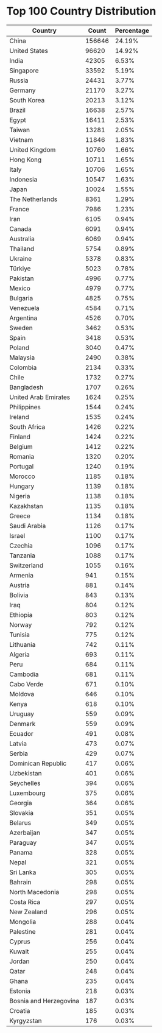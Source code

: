 # Top 100 Country Distribution
| Country | Count | Percentage |
|----|----|----|
| China | 156646 | 24.19% |
| United States | 96620 | 14.92% |
| India | 42305 | 6.53% |
| Singapore | 33592 | 5.19% |
| Russia | 24431 | 3.77% |
| Germany | 21170 | 3.27% |
| South Korea | 20213 | 3.12% |
| Brazil | 16638 | 2.57% |
| Egypt | 16411 | 2.53% |
| Taiwan | 13281 | 2.05% |
| Vietnam | 11846 | 1.83% |
| United Kingdom | 10760 | 1.66% |
| Hong Kong | 10711 | 1.65% |
| Italy | 10706 | 1.65% |
| Indonesia | 10547 | 1.63% |
| Japan | 10024 | 1.55% |
| The Netherlands | 8361 | 1.29% |
| France | 7986 | 1.23% |
| Iran | 6105 | 0.94% |
| Canada | 6091 | 0.94% |
| Australia | 6069 | 0.94% |
| Thailand | 5754 | 0.89% |
| Ukraine | 5378 | 0.83% |
| Türkiye | 5023 | 0.78% |
| Pakistan | 4996 | 0.77% |
| Mexico | 4979 | 0.77% |
| Bulgaria | 4825 | 0.75% |
| Venezuela | 4584 | 0.71% |
| Argentina | 4526 | 0.70% |
| Sweden | 3462 | 0.53% |
| Spain | 3418 | 0.53% |
| Poland | 3040 | 0.47% |
| Malaysia | 2490 | 0.38% |
| Colombia | 2134 | 0.33% |
| Chile | 1732 | 0.27% |
| Bangladesh | 1707 | 0.26% |
| United Arab Emirates | 1624 | 0.25% |
| Philippines | 1544 | 0.24% |
| Ireland | 1535 | 0.24% |
| South Africa | 1426 | 0.22% |
| Finland | 1424 | 0.22% |
| Belgium | 1412 | 0.22% |
| Romania | 1320 | 0.20% |
| Portugal | 1240 | 0.19% |
| Morocco | 1185 | 0.18% |
| Hungary | 1139 | 0.18% |
| Nigeria | 1138 | 0.18% |
| Kazakhstan | 1135 | 0.18% |
| Greece | 1134 | 0.18% |
| Saudi Arabia | 1126 | 0.17% |
| Israel | 1100 | 0.17% |
| Czechia | 1096 | 0.17% |
| Tanzania | 1088 | 0.17% |
| Switzerland | 1055 | 0.16% |
| Armenia | 941 | 0.15% |
| Austria | 881 | 0.14% |
| Bolivia | 843 | 0.13% |
| Iraq | 804 | 0.12% |
| Ethiopia | 803 | 0.12% |
| Norway | 792 | 0.12% |
| Tunisia | 775 | 0.12% |
| Lithuania | 742 | 0.11% |
| Algeria | 693 | 0.11% |
| Peru | 684 | 0.11% |
| Cambodia | 681 | 0.11% |
| Cabo Verde | 671 | 0.10% |
| Moldova | 646 | 0.10% |
| Kenya | 618 | 0.10% |
| Uruguay | 559 | 0.09% |
| Denmark | 559 | 0.09% |
| Ecuador | 491 | 0.08% |
| Latvia | 473 | 0.07% |
| Serbia | 429 | 0.07% |
| Dominican Republic | 417 | 0.06% |
| Uzbekistan | 401 | 0.06% |
| Seychelles | 394 | 0.06% |
| Luxembourg | 375 | 0.06% |
| Georgia | 364 | 0.06% |
| Slovakia | 351 | 0.05% |
| Belarus | 349 | 0.05% |
| Azerbaijan | 347 | 0.05% |
| Paraguay | 347 | 0.05% |
| Panama | 328 | 0.05% |
| Nepal | 321 | 0.05% |
| Sri Lanka | 305 | 0.05% |
| Bahrain | 298 | 0.05% |
| North Macedonia | 298 | 0.05% |
| Costa Rica | 297 | 0.05% |
| New Zealand | 296 | 0.05% |
| Mongolia | 288 | 0.04% |
| Palestine | 281 | 0.04% |
| Cyprus | 256 | 0.04% |
| Kuwait | 255 | 0.04% |
| Jordan | 250 | 0.04% |
| Qatar | 248 | 0.04% |
| Ghana | 235 | 0.04% |
| Estonia | 218 | 0.03% |
| Bosnia and Herzegovina | 187 | 0.03% |
| Croatia | 185 | 0.03% |
| Kyrgyzstan | 176 | 0.03% |
